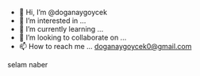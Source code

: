 - 👋 Hi, I’m @doganaygoycek
- 👀 I’m interested in ...
- 🌱 I’m currently learning ...
- 💞️ I’m looking to collaborate on ...
- 📫 How to reach me ...  doganaygoycek0@gmail.com

<!---
Burjuvazi/Burjuvazi is a ✨ special ✨ repository because its `README.md` (this file) appears on your GitHub profile.
You can click the Preview link to take a look at your changes.
--->
selam
naber
